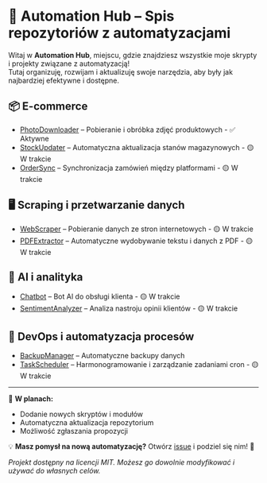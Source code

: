 # 🚀 Automation Hub – Spis repozytoriów z automatyzacjami

Witaj w **Automation Hub**, miejscu, gdzie znajdziesz wszystkie moje skrypty i projekty związane z automatyzacją!  
Tutaj organizuję, rozwijam i aktualizuję swoje narzędzia, aby były jak najbardziej efektywne i dostępne.

## 📦 E-commerce
- [PhotoDownloader](https://github.com/XeqaS/xPhotoDownloader) – Pobieranie i obróbka zdjęć produktowych - ✅ Aktywne
- [StockUpdater](https://github.com/twoj-user/stock-updater) – Automatyczna aktualizacja stanów magazynowych - 🟡 W trakcie
- [OrderSync](https://github.com/twoj-user/order-sync) – Synchronizacja zamówień między platformami - 🟡 W trakcie

## 🖥️ Scraping i przetwarzanie danych
- [WebScraper](https://github.com/twoj-user/web-scraper) – Pobieranie danych ze stron internetowych - 🟡 W trakcie
- [PDFExtractor](https://github.com/twoj-user/pdf-extractor) – Automatyczne wydobywanie tekstu i danych z PDF - 🟡 W trakcie

## 🤖 AI i analityka
- [Chatbot](https://github.com/twoj-user/chatbot) – Bot AI do obsługi klienta - 🟡 W trakcie
- [SentimentAnalyzer](https://github.com/twoj-user/sentiment-analyzer) – Analiza nastroju opinii klientów - 🟡 W trakcie

## 🔄 DevOps i automatyzacja procesów
- [BackupManager](https://github.com/twoj-user/backup-manager) – Automatyczne backupy danych 
- [TaskScheduler](https://github.com/twoj-user/task-scheduler) – Harmonogramowanie i zarządzanie zadaniami cron - 🟡 W trakcie

---

📌 **W planach:**  
- Dodanie nowych skryptów i modułów  
- Automatyczna aktualizacja repozytorium  
- Możliwość zgłaszania propozycji  

💡 **Masz pomysł na nową automatyzację?** Otwórz [issue](https://github.com/twoj-user/automation-hub/issues) i podziel się nim! 🚀  

*Projekt dostępny na licencji MIT. Możesz go dowolnie modyfikować i używać do własnych celów.*
